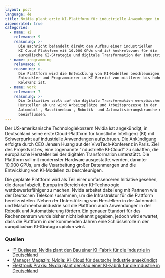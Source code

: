 ```yaml
---
layout: post
language: de
title: Nvidia plant erste KI-Plattform für industrielle Anwendungen in Deutschland
aigenerated: true
categories:
  - name: ai
    relevance: 9
    reasoning: >-
      Die Nachricht behandelt direkt den Aufbau einer industriellen
      KI-Cloud-Plattform mit 10.000 GPUs und ist hochrelevant für die
      europäische KI-Strategie und digitale Transformation der Industrie.
  - name: programming
    relevance: 6
    reasoning: >-
      Die Plattform wird die Entwicklung von KI-Modellen beschleunigen, was für
      Entwickler und Programmierer im KI-Bereich von mittlerer bis hoher
      Relevanz ist.
  - name: work
    relevance: 7
    reasoning: >-
      Die Initiative zielt auf die digitale Transformation europäischer
      Hersteller ab und wird Arbeitsplätze und Arbeitsprozesse in der
      Automobil-, Maschinenbau-, Robotik- und Automatisierungsbranche erheblich
      beeinflussen.
---
```


Der US-amerikanische Technologiekonzern Nvidia hat angekündigt, in Deutschland seine erste Cloud-Plattform für künstliche Intelligenz (KI) mit Schwerpunkt auf industrielle Anwendungen aufzubauen. Die Ankündigung erfolgte durch CEO Jensen Huang auf der VivaTech-Konferenz in Paris. Ziel des Projekts ist es, eine sogenannte "industrielle KI-Cloud" zu schaffen, die europäische Hersteller bei der digitalen Transformation unterstützt. Die Plattform soll mit modernster Hardware ausgestattet werden, darunter 10.000 GPUs, um die Verarbeitung großer Datenmengen und die Entwicklung von KI-Modellen zu beschleunigen. 

<!--more-->

Die geplante Plattform wird als Teil einer umfassenderen Initiative gesehen, die darauf abzielt, Europa im Bereich der KI-Technologie wettbewerbsfähiger zu machen. Nvidia arbeitet dabei eng mit Partnern wie der Deutschen Telekom zusammen, um die Infrastruktur für die Plattform bereitzustellen. Neben der Unterstützung von Herstellern in der Automobil- und Maschinenbauindustrie soll die Plattform auch Anwendungen in der Robotik und Automatisierung fördern. Ein genauer Standort für das Rechenzentrum wurde bisher nicht bekannt gegeben, jedoch wird erwartet, dass die Plattform in den kommenden Jahren eine Schlüsselrolle in der europäischen KI-Strategie spielen wird.

### Quellen
- [IT-Business: Nvidia plant den Bau einer KI-Fabrik für die Industrie in Deutschland](https://www.it-business.de/nvidia-plant-den-bau-einer-ki-fabrik-fuer-die-industrie-in-deutschland-a-383f8e338163629f9d3edd012f12ad1e/)
- [Manager Magazin: Nvidia: KI-Cloud für deutsche Industrie angekündigt](https://www.manager-magazin.de/unternehmen/tech/nvidia-ki-cloud-fuer-deutsche-industrie-angekuendigt-a-015de699-4862-4346-914f-7f1e08ed3635)
- [Elektronik Praxis: Nvidia plant den Bau einer KI-Fabrik für die Industrie in Deutschland](https://www.elektronikpraxis.de/nvidia-plant-den-bau-einer-ki-fabrik-fuer-die-industrie-in-deutschland-a-811bead9343329d6d2f122a41633e7d2/)
